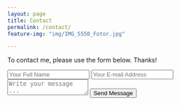 ```yaml
---
layout: page
title: Contact
permalink: /contact/
feature-img: "img/IMG_5550_Fotor.jpg"

---
```


To contact me, please use the form below. Thanks!

<form action="https://getsimpleform.com/messages?form_api_token=90dccd87e8543cf8a9ec97b09ac37711_" method="post">
  <!-- the redirect_to is optional, the form will redirect to the referrer on submission -->
  <!--input type='hidden' name='redirect_to' value='https://saffraxy.github.io/portfolio-iro/thank-you/' /-->
  <input type='text' name='name' placeholder='Your Full Name' />
  <input type='email' name='email' placeholder='Your E-mail Address' />
  <textarea name='message' placeholder='Write your message ...'></textarea>
  <input type='submit' value='Send Message' />
</form>
